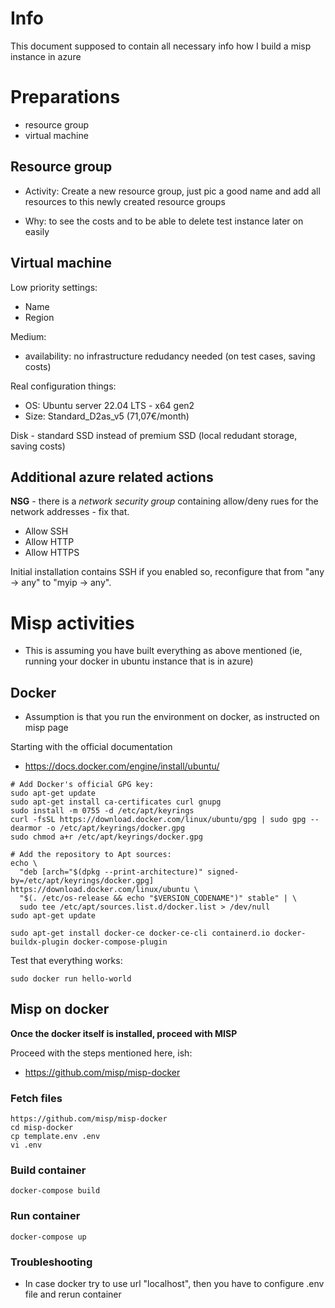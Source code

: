 # Info

This document supposed to contain all necessary info how I build a misp instance in azure

# Preparations

- resource group
- virtual machine

## Resource group

- Activity: Create a new resource group, just pic a good name and add all resources to this newly created resource groups

- Why: to see the costs and to be able to delete test instance later on easily

## Virtual machine

Low priority settings:
- Name
- Region

Medium:
- availability: no infrastructure redudancy needed (on test cases, saving costs)

Real configuration things:
- OS: Ubuntu server 22.04 LTS - x64 gen2
- Size: Standard_D2as_v5 (71,07€/month)

Disk - standard SSD instead of premium SSD (local redudant storage, saving costs)

## Additional azure related actions

**NSG** - there is a *network security group* containing allow/deny rues for the network addresses - fix that.

- Allow SSH
- Allow HTTP
- Allow HTTPS

Initial installation contains SSH if you enabled so, reconfigure that from "any -> any" to "myip -> any".

# Misp activities

- This is assuming you have built everything as above mentioned (ie, running your docker in ubuntu instance that is in azure)



## Docker

- Assumption is that you run the environment on docker, as instructed on misp page

Starting with the official documentation
- https://docs.docker.com/engine/install/ubuntu/

```
# Add Docker's official GPG key:
sudo apt-get update
sudo apt-get install ca-certificates curl gnupg
sudo install -m 0755 -d /etc/apt/keyrings
curl -fsSL https://download.docker.com/linux/ubuntu/gpg | sudo gpg --dearmor -o /etc/apt/keyrings/docker.gpg
sudo chmod a+r /etc/apt/keyrings/docker.gpg

# Add the repository to Apt sources:
echo \
  "deb [arch="$(dpkg --print-architecture)" signed-by=/etc/apt/keyrings/docker.gpg] https://download.docker.com/linux/ubuntu \
  "$(. /etc/os-release && echo "$VERSION_CODENAME")" stable" | \
  sudo tee /etc/apt/sources.list.d/docker.list > /dev/null
sudo apt-get update
```

```
sudo apt-get install docker-ce docker-ce-cli containerd.io docker-buildx-plugin docker-compose-plugin
```

Test that everything works:
```
sudo docker run hello-world
```

## Misp on docker

**Once the docker itself is installed, proceed with MISP**

Proceed with the steps mentioned here, ish:
- https://github.com/misp/misp-docker


### Fetch files

```
https://github.com/misp/misp-docker
cd misp-docker
cp template.env .env
vi .env
```

### Build container

```
docker-compose build
```

### Run container

```
docker-compose up
```

### Troubleshooting

- In case docker try to use url "localhost", then you have to configure .env file and rerun container